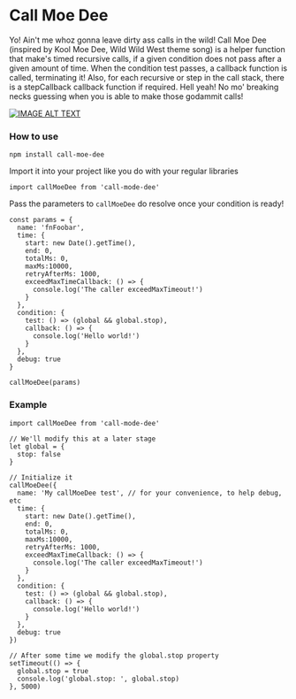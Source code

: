 # Call Moe Dee

Yo! Ain't me whoz gonna leave dirty ass calls in the wild! Call Moe Dee (inspired by Kool Moe Dee, Wild Wild West theme song) is a helper function that make's timed recursive calls, if a given condition does not pass after a given amount of time. When the condition test passes, a callback function is called, terminating it! Also, for each recursive or step in the call stack, there is a stepCallback callback function if required. Hell yeah! No mo' breaking necks guessing when you is able to make those godammit calls!

[![IMAGE ALT TEXT](http://img.youtube.com/vi/n_AMPcFym0Q/0.jpg)](http://www.youtube.com/watch?v=n_AMPcFym0Q "Kool Moe Dee - The Wild Wild West!")

### How to use

```
npm install call-moe-dee
```

Import it into your project like you do with your regular libraries

```
import callMoeDee from 'call-mode-dee'
```

Pass the parameters to `callMoeDee` do resolve once your condition is ready!

```
const params = {
  name: 'fnFoobar',
  time: {
    start: new Date().getTime(),
    end: 0,
    totalMs: 0,
    maxMs:10000,
    retryAfterMs: 1000,
    exceedMaxTimeCallback: () => {
      console.log('The caller exceedMaxTimeout!')
    }
  },
  condition: {
    test: () => (global && global.stop),
    callback: () => {
      console.log('Hello world!')
    }
  },
  debug: true
}

callMoeDee(params)
```

### Example

```
import callMoeDee from 'call-mode-dee'

// We'll modify this at a later stage
let global = {
  stop: false
}

// Initialize it
callMoeDee({
  name: 'My callMoeDee test', // for your convenience, to help debug, etc
  time: {
    start: new Date().getTime(),
    end: 0,
    totalMs: 0,
    maxMs:10000,
    retryAfterMs: 1000,
    exceedMaxTimeCallback: () => {
      console.log('The caller exceedMaxTimeout!')
    }
  },
  condition: {
    test: () => (global && global.stop),
    callback: () => {
      console.log('Hello world!')
    }
  },
  debug: true
})

// After some time we modify the global.stop property
setTimeout(() => {
  global.stop = true
  console.log('global.stop: ', global.stop)
}, 5000)
```